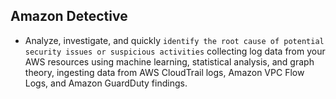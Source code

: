 Amazon Detective
---

- Analyze, investigate, and quickly `identify the root cause of potential security issues or suspicious activities` collecting log data from your AWS resources using machine learning, statistical analysis, and graph theory, ingesting data from AWS CloudTrail logs, Amazon VPC Flow Logs, and Amazon GuardDuty findings.
